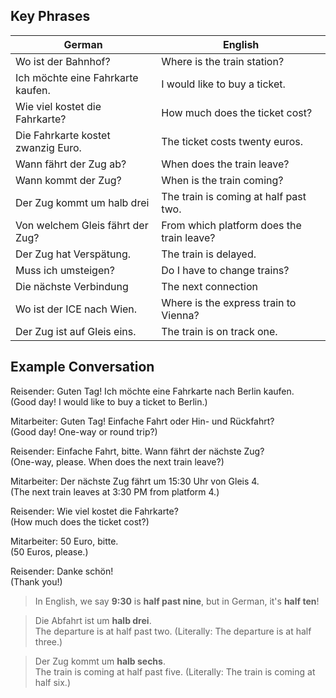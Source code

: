## Key Phrases
| German | English |
|--------|---------|
| Wo ist der Bahnhof? | Where is the train station? |
| Ich möchte eine Fahrkarte kaufen. |	I would like to buy a ticket. |
| Wie viel kostet die Fahrkarte? |	How much does the ticket cost? |
| Die Fahrkarte kostet zwanzig Euro. | The ticket costs twenty euros. |
| Wann fährt der Zug ab? |	When does the train leave? |
| Wann kommt der Zug? | When is the train coming? |
| Der Zug kommt um halb drei | The train is coming at half past two. |
| Von welchem Gleis fährt der Zug? |	From which platform does the train leave? |
| Der Zug hat Verspätung. |	The train is delayed. |
| Muss ich umsteigen? |	Do I have to change trains? |
| Die nächste Verbindung |	The next connection |
| Wo ist der ICE nach Wien. | Where is the express train to Vienna? |
| Der Zug ist auf Gleis eins. | The train is on track one. |

## Example Conversation

Reisender: Guten Tag! Ich möchte eine Fahrkarte nach Berlin kaufen.<br>
(Good day! I would like to buy a ticket to Berlin.)

Mitarbeiter: Guten Tag! Einfache Fahrt oder Hin- und Rückfahrt?<br>
(Good day! One-way or round trip?)

Reisender: Einfache Fahrt, bitte. Wann fährt der nächste Zug?<br>
(One-way, please. When does the next train leave?)

Mitarbeiter: Der nächste Zug fährt um 15:30 Uhr von Gleis 4.<br>
(The next train leaves at 3:30 PM from platform 4.)

Reisender: Wie viel kostet die Fahrkarte?<br>
(How much does the ticket cost?)

Mitarbeiter: 50 Euro, bitte.<br>
(50 Euros, please.)

Reisender: Danke schön!<br>
(Thank you!)

> In English, we say **9:30** is **half past nine**, but in German, it's **half ten**!

> Die Abfahrt ist um **halb drei**.<br>
The departure is at half past two. (Literally: The departure is at half three.)

> Der Zug kommt um **halb sechs**.<br>
The train is coming at half past five. (Literally: The train is coming at half six.)
